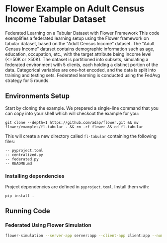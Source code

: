 # Flower Example on Adult Census Income Tabular Dataset

Federated Learning on a Tabular Dataset with Flower Framework
This code exemplifies a federated learning setup using the Flower framework on tabular dataset, based on the "Adult Census Income" dataset. The "Adult Census Income" dataset contains demographic information such as age, education, occupation, etc., with the target attribute being income level (\<=50K or >50K). The dataset is partitioned into subsets, simulating a federated environment with 5 clients, each holding a distinct portion of the data. Categorical variables are one-hot encoded, and the data is split into training and testing sets. Federated learning is conducted using the FedAvg strategy for 5 rounds.

## Environments Setup

Start by cloning the example. We prepared a single-line command that you can copy into your shell which will checkout the example for you:

```shell
git clone --depth=1 https://github.com/adap/flower.git && mv flower/examples/fl-tabular . && rm -rf flower && cd fl-tabular
```

This will create a new directory called `fl-tabular` containing the following files:

```shell
-- pyproject.toml
-- centralized.py
-- federated.py
-- README.md
```

### Installing dependencies

Project dependencies are defined in `pyproject.toml`. Install them with:

```shell
pip install .
```

## Running Code

### Federated Using Flower Simulation

```bash
flower-simulation --server-app server:app --client-app client:app --num-supernodes 5
```

